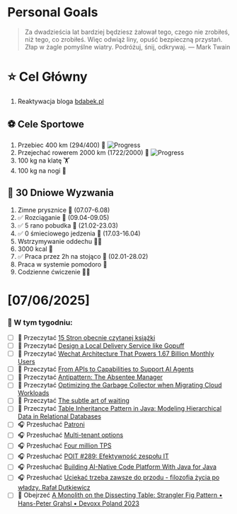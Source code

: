 
Personal Goals
==============
> Za dwadzieścia lat bardziej będziesz żałował tego, czego nie zrobiłeś, niż tego, co zrobiłeś. Więc odwiąż liny, opuść bezpieczną przystań. Złap w żagle pomyślne wiatry. Podróżuj, śnij, odkrywaj.
> — Mark Twain

# ⭐ Cel Główny
1. Reaktywacja bloga [bdabek.pl](https://www.bdabek.pl/)

## ⚽️ Cele Sportowe
1. Przebiec 400 km (294/400) 🏃 ![Progress](https://geps.dev/progress/73/)
2. Przejechać rowerem 2000 km (1722/2000) 🚴 ![Progress](https://geps.dev/progress/86/)
3. 100 kg na klatę  🏋️
4. 100 kg na nogi 🦵

## 🎯 30 Dniowe Wyzwania
1. Zimne prysznice 🚿 (07.07-6.08)
2. ✅ Rozciąganie 🧘 (09.04-09.05)
3. ✅ 5 rano pobudka 🌅 (21.02-23.03)
4. ✅ 0 śmieciowego jedzenia 🍔 (17.03-16.04)
5. Wstrzymywanie oddechu 😮‍💨
6. 3000 kcal 🍌
7. ✅ Praca przez 2h na stojąco 🧍 (02.01-28.02)
8. Praca w systemie pomodoro 🍅
9. Codzienne ćwiczenie 🏋️‍♂️

# [07/06/2025]
### 🚧 W tym tygodniu:
- [ ] 📗 Przeczytać [15 Stron obecnie czytanej książki](https://github.com/BartoszDabek/bdabek.pl/blob/master/miscellaneous/books.md)
- [ ] 📗 Przeczytać [Design a Local Delivery Service like Gopuff](https://www.hellointerview.com/learn/system-design/problem-breakdowns/gopuff)
- [ ] 📗 Przeczytać [Wechat Architecture That Powers 1.67 Billion Monthly Users](https://newsletter.systemdesign.one/p/chat-application-architecture)
- [ ] 📗 Przeczytać [From APIs to Capabilities to Support AI Agents](https://blog.christianposta.com/from-apis-to-capabilities-what-ai-agents-mean-for-application-architecture/)
- [ ] 📗 Przeczytać [Antipattern: The Absentee Manager](https://blogs.newardassociates.com/manager-tips/absentee-manager.html)
- [ ] 📗 Przeczytać [Optimizing the Garbage Collector when Migrating Cloud Workloads](https://foojay.io/today/optimizing-the-garbage-collector-when-migrating-cloud-workloads/)
- [ ] 📗 Przeczytać [The subtle art of waiting](https://blog.frankel.ch/subtle-art-waiting/)
- [ ] 📗 Przeczytać [Table Inheritance Pattern in Java: Modeling Hierarchical Data in Relational Databases](https://java-design-patterns.com/patterns/table-inheritance/)
- [ ] 🎧 Przesłuchać [Patroni](https://postgres.fm/episodes/patroni)
- [ ] 🎧 Przesłuchać [Multi-tenant options](https://postgres.fm/episodes/multi-tenant-options)
- [ ] 🎧 Przesłuchać [Four million TPS](https://postgres.fm/episodes/four-million-tps)
- [ ] 🎧 Przesłuchać [POIT #289: Efektywność zespołu IT](https://porozmawiajmyoit.pl/poit-289-efektywnosc-zespolu-it/)
- [ ] 🎧 Przesłuchać [Building AI-Native Code Platform With Java for Java](https://airhacks.fm/#episode_352)
- [ ] 🎧 Przesłuchać [Uciekać trzeba zawsze do przodu - filozofia życia po władzy. Rafał Dutkiewicz](https://youtu.be/vFchR29ugcc)
- [ ] 🎥 Obejrzeć [A Monolith on the Dissecting Table: Strangler Fig Pattern • Hans-Peter Grahsl • Devoxx Poland 2023](https://youtu.be/ty3pdFQgSRg)
